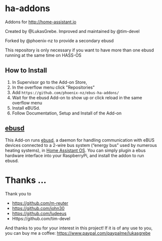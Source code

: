 # ha-addons
Addons for http://home-assistant.io

Created by @LukasGrebe.  Improved and maintained by @tim-devel

Forked by @phoenix-nz to provide a secondary ebusd

This repository is only necessary if you want to have more than one ebusd running at the same time on HASS-OS

## How to Install
1. In Supervisor go to the Add-on Store,
2. In the overflow menu click "Repositories"
3. Add `https://github.com/phoenix-nz/ebus-ha-addons/`
4. Wait for the ebusd Add-on to show up or click reload in the same overflow menu
5. Install eBUSd.
6. Follow Documentation, Setup and Install of the Add-on


## [ebusd](https://github.com/LukasGrebe/ha-addons/tree/main/ebusd) 

This Add-on runs [ebusd](http://ebusd.eu), a daemon for handling communication with eBUS devices connected to a 2-wire bus system (“energy bus” used by numerous heating systems), in [Home Assistant OS](https://www.home-assistant.io/installation/raspberrypi). You can simply plugin a ebus hardware interface into your RaspberryPi, and install the addon to run ebusd.


# Thanks ...

Thank you to

- https://github.com/m-reuter
- https://github.com/john30
- https://github.com/ludeeus
- Https://github.com/tim-devel

And thanks to you for your interest in this project! If it is of any use to you, you can buy me a coffee:
https://www.paypal.com/paypalme/lukasgrebe
